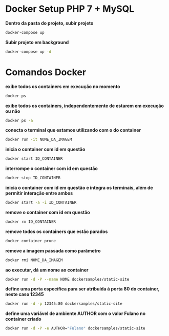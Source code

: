 # Docker Setup PHP 7 + MySQL

**Dentro da pasta do projeto, subir projeto**
```bash
docker-compose up
```

**Subir projeto em background**
```bash
docker-compose up -d
```

# Comandos Docker

**exibe todos os containers em execução no momento**
```bash
docker ps
```

**exibe todos os containers, independentemente de estarem em execução ou não**
```bash
docker ps -a
``` 

**conecta o terminal que estamos utilizando com o do container**
```bash
docker run -it NOME_DA_IMAGEM
```

**inicia o container com id em questão**
```bash
docker start ID_CONTAINER
```

**interrompe o container com id em questão**
```bash
docker stop ID_CONTAINER
```

**inicia o container com id em questão e integra os terminais, além de permitir interação entre ambos**
```bash
docker start -a -i ID_CONTAINER
```

**remove o container com id em questão**
```bash
docker rm ID_CONTAINER
```

**remove todos os containers que estão parados**
```bash
docker container prune
```

**remove a imagem passada como parâmetro**
```bash
docker rmi NOME_DA_IMAGEM
```

**ao executar, dá um nome ao container**
```bash
docker run -d -P --name NOME dockersamples/static-site
```

**define uma porta específica para ser atribuída à porta 80 do container, neste caso 12345**
```bash
docker run -d -p 12345:80 dockersamples/static-site
```

**define uma variável de ambiente AUTHOR com o valor Fulano no container criado**
```bash
docker run -d -P -e AUTHOR="Fulano" dockersamples/static-site
```
